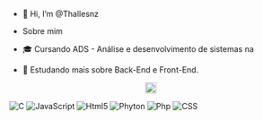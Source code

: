 - 👋 Hi, I’m @Thallesnz

- Sobre mim
- 🎓 Cursando ADS - Análise e desenvolvimento de sistemas na  
- 🔭 Estudando mais sobre Back-End e Front-End.

<p align="center">
  
 <img src="https://img.shields.io/badge/-JAVA-333333?style=flat-square&logo=java&logoColor=white" height="20"/>

 
![C](https://img.shields.io/badge/-C-333333?style=flat&logo=C%2B%2B&logoColor=00599C)
![JavaScript](https://img.shields.io/badge/-JavaScript-333333?style=flat&logo=javascript)
![Html5](https://img.shields.io/badge/-HTML5-333333?style=flat&logo=HTML5)
![Phyton](https://img.shields.io/badge/-Python-333333?style=flat&logo=python)
![Php](https://img.shields.io/badge/-PHP-333333?style=flat&logo=php)
![CSS](https://img.shields.io/badge/-CSS-333333?style=flat&logo=CSS3&logoColor=1572B6)
